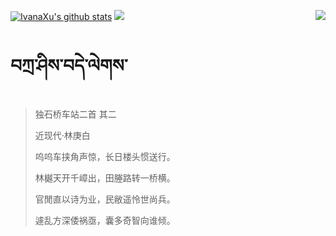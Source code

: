 [![IvanaXu's github stats](https://github-readme-stats.vercel.app/api?username=IvanaXu&show_icons=true&theme=vue-dark)](https://github.com/anuraghazra/github-readme-stats)
<img align="right" src="https://github-readme-stats.vercel.app/api/top-langs/?username=IvanaXu&langs_count=7&theme=graywhite" />
<img src="https://github-readme-stats.vercel.app/api/wakatime?username=IvanaXu&layout=compact&langs_count=6&theme=vue-dark&&custom_title=Programming Times(Jul 29 2021-)" />
# བཀྲ་ཤིས་བདེ་ལེགས་
> 独石桥车站二首 其二
>
> 近现代·林庚白
>
> 呜呜车挟角声惊，长日楼头惯送行。
> 
> 林樾天开千嶂出，田塍路转一桥横。
> 
> 官閒直以诗为业，民敝遥怜世尚兵。
> 
> 遽乱方深倭祸亟，囊多奇智向谁倾。